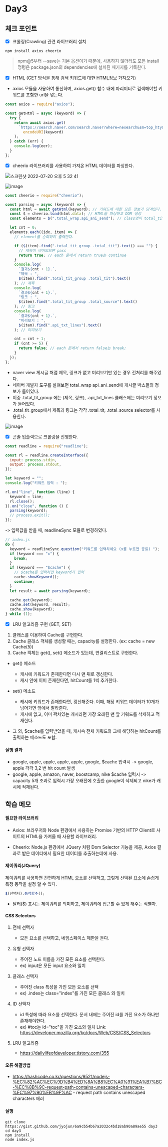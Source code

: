 # Day3

## 체크 포인트

- [x] 크롤링(Crawling) 관련 라이브러리 설치

```shell
npm install axios cheerio
```

> npm@5부터 --save는 기본 옵션이기 때문에, 사용하지 않더라도 모든 install 명령은 package.json의 dependencies에 설치된 패키지를 기록한다.

- [x] HTML (GET 방식을 통해 검색 키워드에 대한 HTML정보 가져오기)

- axios 모듈을 사용하여 통신하며, axios.get() 함수 내에 파리미터로 검색해야할 키워드를 포함한 url을 넣는다.

```javascript
const axios = require("axios");

const getHtml = async (keyword) => {
  try {
    return await axios.get(
      `https://search.naver.com/search.naver?where=nexearch&sm=top_hty&fbm=0&ie=utf8&query=` +
        encodeURI(keyword)
    );
  } catch (err) {
    console.log(eer);
  }
};
```

- [x] cheerio 라이브러리를 사용하여 가져온 HTML 데이터를 파싱한다.

![스크린샷 2022-07-20 오후 5 32 41](https://user-images.githubusercontent.com/64758931/179936421-f8b17140-d6ba-4ec3-bffc-2d1f24ca4493.png)

![image](https://user-images.githubusercontent.com/64758931/179936377-09e7269a-fede-4265-a26e-b50c23fa70e2.png)


```javascript
const cheerio = require("cheerio");

const parsing = async (keyword) => {
  const html = await getHtml(keyword); // 키워드에 대한 모든 정보가 담겨있다.
  const $ = cheerio.load(html.data); // HTML을 파싱하고 DOM 생성
  const elements = $(".total_wrap.api_ani_send"); // class명이 total_tit_group 인 요소

  let cnt = 0;
  elements.each((idx, item) => {
    // element를 순회하여 출력한다.

    if ($(item).find(".total_tit_group .total_tit").text() === "") {
      // 제목이 비어있으면 pass
      return true; // each 문에서 return true는 continue
    }
    console.log(
      `결과${cnt + 1}.`,
      "제목 : ",
      $(item).find(".total_tit_group .total_tit").text()
    ); // 제목
    console.log(
      `결과${cnt + 1}.`,
      "링크 : ",
      $(item).find(".total_tit_group .total_source").text()
    ); // 링크
    console.log(
      `결과${cnt + 1}.`,
      "미리보기 : ",
      $(item).find(".api_txt_lines").text()
    ); // 미리보기

    cnt = cnt + 1;
    if (cnt >= 5) {
      return false; // each 문에서 return false는 break;
    }
  });
};
```

- naver view 게시글 처럼 제목, 링크가 없고 미리보기만 있는 경우 전처리를 해주었다.
- 네이버 개발자 도구를 살펴보면 total_wrap api_ani_send에 게시글 박스들의 정보가 들어있다.
- 이중 .total_tit_group 에는 (제목, 링크), .api_txt_lines 클래스에는 미리보기 정보가 들어있다.
- .total_tit_group에서 제목과 링크는 각각 .total_tit, .total_source selector를 사용한다.

![image](https://user-images.githubusercontent.com/64758931/179935964-b5956bb5-192d-458e-a3b1-17204ac775cb.png)


- [x] 콘솔 입출력으로 크롤링을 진행한다.
```javascript
const readline = require("readline");

const rl = readline.createInterface({
  input: process.stdin,
  output: process.stdout,
});

let keyword = "";
console.log("키워드 입력 : ");

rl.on("line", function (line) {
  keyword = line;
  rl.close();
}).on("close", function () {
  parsing(keyword);
  // process.exit();
});
```


-> 입력값을 받을 때, readlineSync 모듈로 변경하였다.
```javascript
// index.js
do {
  keyword = readlineSync.question("키워드를 입력하세요 (x를 누르면 종료) ");
  if (keyword === "x") {
    break;
  }
  if (keyword === "$cache") {
    // $cache를 입력하면 keyword가 입력
    cache.showKeyword();
    continue;
  }
  let result = await parsing(keyword);

  cache.get(keyword);
  cache.set(keyword, result);
  cache.show(keyword);
} while (1);
``` 

- [x] LRU 알고리즘 구현 (GET, SET)

1. 클래스를 이용하여 Cache를 구현한다.
2. Cache 클래스 객체를 생성할 때는, capacity를 설정한다. (ex: cache = new Cache(5))
3. Cache 객체는 get(), set() 메소드가 있는데, 연결리스트로 구현한다.
  * get() 메소드
    * 캐시에 키워드가 존재한다면 다시 맨 뒤로 갱신한다.
    * 캐시 안에 이미 존재한다면, hitCount를 1씩 추가한다.

  * set() 메소드
    * 캐시에 키워드가 존재한다면, 갱신해준다. 이때, 해당 키워드 데이터가 10개가 넘어가면 앞에서 잘라준다.
    * 캐시에 없고, 이미 꽉차있는 캐시라면 가장 오래된 맨 앞 키워드를 삭제하고 적재한다.

  * 그 외, $cache를 입력받았을 때, 캐시속 전체 키워드와 그에 해당하는 hitCount를 출력하는 메소드도 포함.


#### 실행 결과
- google, apple, apple, apple, apple, google, $cache 입력시
-> google, apple 각각 3,2 번 hit count 발생 
- google, apple, amazon, naver, boostcamp, nike $cache 입력시
-> capacity 5개 초과로 입력시 가장 오래전에 호출한 google이 삭제되고 nike가 캐시에 적재된다. 

## 학습 메모

#### 필요한 라이브러리

- Axios: 브라우저와 Node 환경에서 사용하는 Promise 기반의 HTTP Client로 사이트의 HTML을 가져올 때 사용할 라이브러리.

- Cheerio: Node.js 환경에서 JQuery 처럼 Dom Selector 기능을 제공, Axios 결과로 받은 데이터에서 필요한 데이터를 추출하는데에 사용.

#### 제이쿼리(JQuery)

제이쿼리를 사용하면 간편하게 HTML 요소를 선택하고, 그렇게 선택된 요소에 손쉽게 특정 동작을 설정 할 수 있다.

```javascript
$(선택자).동작함수();
```

- 달러($) 표시는 제이쿼리를 의미하고, 제이쿼리에 접근할 수 있게 해주는 식별자.

#### CSS Selectors

1. 전체 선택자

   - 모든 요소를 선택하고, 네임스페이스 제한을 둔다.

2. 유형 선택자

   - 주어진 노드 이름을 가진 모든 요소를 선택한다.
   - ex) input은 모든 input 요소와 일치

3. 클래스 선택자

   - 주어진 class 특성을 가진 모든 요소를 선택
   - ex) .index는 class="index"를 가진 모든 클래스 와 일치

4. ID 선택자
   - id 특성에 따라 요소를 선택한다. 문서 내에는 주어진 id를 가진 요소가 하나만 존재해야한다.
   - ex) #toc는 id="toc"을 가진 요소와 일치
Link: https://developer.mozilla.org/ko/docs/Web/CSS/CSS_Selectors
5. LRU 알고리즘
   - https://dailylifeofdeveloper.tistory.com/355


#### 오류 해결방법

- https://hashcode.co.kr/questions/9521/nodejs-%EC%82%AC%EC%9D%B4%ED%8A%B8%EC%A0%91%EA%B7%BC-%EC%8B%9C-request-path-contains-unescaped-characters-%EC%97%90%EB%9F%AC - request path contains unescaped characters 에러


#### 실행
```shell
git clone https://gist.github.com/jyojun/6a9cb54b67a2032c4bd18ab90a89ae55 day3
cd day3
npm install
node index.js
```
